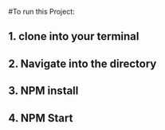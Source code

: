 #To run this Project:

## 1. clone into your terminal

## 2. Navigate into the directory

## 3. NPM install

## 4. NPM Start

